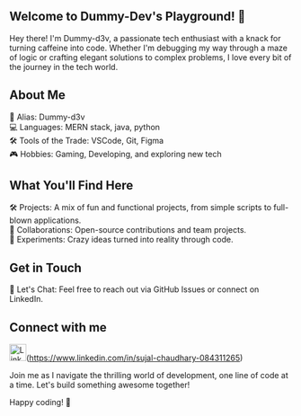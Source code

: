 ## Welcome to Dummy-Dev's Playground! 🎉

Hey there! I'm Dummy-d3v, a passionate tech enthusiast with a knack for turning caffeine into code. Whether I'm debugging my way through a maze of logic or crafting elegant solutions to complex problems, I love every bit of the journey in the tech world.

## About Me

👾 Alias: Dummy-d3v  
💻 Languages: MERN stack, java, python  
🛠 Tools of the Trade: VSCode, Git, Figma  
🎮 Hobbies: Gaming, Developing, and exploring new tech
<!--🌱 Currently Learning: Machine Learning, Rust-->  

## What You'll Find Here

🛠️ Projects: A mix of fun and functional projects, from simple scripts to full-blown applications.  
🤝 Collaborations: Open-source contributions and team projects.  
🧪 Experiments: Crazy ideas turned into reality through code.

## Get in Touch

💬 Let's Chat: Feel free to reach out via GitHub Issues or connect on LinkedIn.

## Connect with me

<img src="https://cdn.jsdelivr.net/npm/simple-icons@v6/icons/linkedin.svg" alt="LinkedIn" width="30" height="30">(https://www.linkedin.com/in/sujal-chaudhary-084311265)
<!--📧 Email: [email here](mailto:dummy.dev@example.com)-->

Join me as I navigate the thrilling world of development, one line of code at a time. Let's build something awesome together!

Happy coding! 🚀
